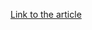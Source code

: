 [Link to the article](https://thehackernews.com/2024/10/aws-cloud-development-kit-vulnerability.html)
